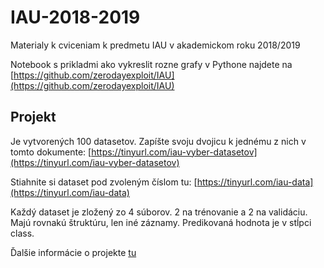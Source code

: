 # IAU-2018-2019
Materialy k cviceniam k predmetu IAU v akademickom roku 2018/2019

Notebook s prikladmi ako vykreslit rozne grafy v Pythone najdete na [https://github.com/zerodayexploit/IAU](https://github.com/zerodayexploit/IAU)

## Projekt
Je vytvorených 100 datasetov. Zapíšte svoju dvojicu k jednému z nich v tomto dokumente: 
[https://tinyurl.com/iau-vyber-datasetov](https://tinyurl.com/iau-vyber-datasetov)

Stiahnite si dataset pod zvoleným číslom tu: 
[https://tinyurl.com/iau-data](https://tinyurl.com/iau-data)

Každý dataset je zložený zo 4 súborov. 2 na trénovanie a 2 na validáciu. Majú rovnakú štruktúru, len iné záznamy. Predikovaná hodnota je v stĺpci class.

Ďalšie informácie o projekte [tu](https://github.com/sevo/IAU-2018-2019/blob/master/podmienky_absolvovania_a_projekt.pdf)

